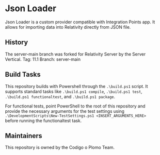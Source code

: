 # Json Loader

Json Loader is a custom provider compatible with Integration Points app. It allows for importing data into Relativity directly from JSON file.

## History  

The server-main branch was forked for Relativity Server by the Server Vertical.
Tag: 11.1
Branch: server-main


## Build Tasks

This repository builds with Powershell through the `.\build.ps1` script. 
It supports standard tasks like `.\build.ps1 compile`, `.\build.ps1 test`, `.\build.ps1 functionaltest`, and `.\build.ps1 package`.

For functional tests, point PowerShell to the root of this repository and provide the necessary arguments for the test settings using `.\DevelopmentScripts\New-TestSettings.ps1 <INSERT_ARGUMENTS_HERE>` before running the functionaltest task.

## Maintainers

This repository is owned by the Codigo o Plomo Team.